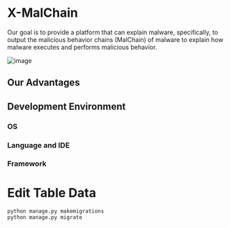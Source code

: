 # X-MalChain
Our goal is to provide a platform that can explain malware, specifically, to output the malicious behavior chains (MalChain) of malware to explain how malware executes and performs malicious behavior.

![image](https://github.com/X-MalChain/x-malchain/assets/141179257/2d79635a-03b1-4285-9368-29c42a36071f)


## Our Advantages

## Development Environment
### OS
### Language and IDE
### Framework
# Edit Table Data
```angular2html
python manage.py makemigrations
python manage.py migrate
```
